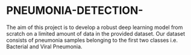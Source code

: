 # PNEUMONIA-DETECTION-
 The aim of this project is to develop a robust deep learning model from scratch on a limited amount  of data in the provided dataset. Our dataset consists of pneumonia samples belonging to the first  two classes i.e. Bacterial and Viral Pneumonia. 
